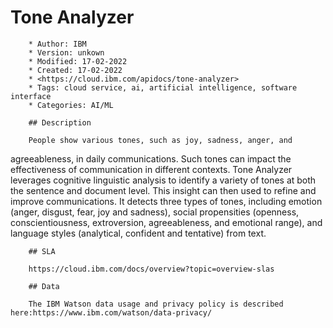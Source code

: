 # Tone Analyzer

        * Author: IBM
        * Version: unkown
        * Modified: 17-02-2022
        * Created: 17-02-2022
        * <https://cloud.ibm.com/apidocs/tone-analyzer>
        * Tags: cloud service, ai, artificial intelligence, software interface
        * Categories: AI/ML

        ## Description

        People show various tones, such as joy, sadness, anger, and
agreeableness, in daily communications. Such tones can impact the
effectiveness of communication in different contexts. Tone Analyzer
leverages cognitive linguistic analysis to identify a variety of
tones at both the sentence and document level.  This insight can
then used to refine and improve communications. It detects three
types of tones, including emotion (anger, disgust, fear, joy and
sadness), social propensities (openness, conscientiousness,
extroversion, agreeableness, and emotional range), and language
styles (analytical, confident and tentative) from text.


        ## SLA

        https://cloud.ibm.com/docs/overview?topic=overview-slas

        ## Data

        The IBM Watson data usage and privacy policy is described here:https://www.ibm.com/watson/data-privacy/
